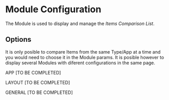 # Module Configuration

The Module is used to display and manage the *Items Comparison List*.

## Options
It is only posible to compare Items from the same Type/App at a time and you would need to choose it in the Module params. It is posible however to display several Modules with diferent configurations in the same page.

APP
[TO BE COMPLETED]

LAYOUT
[TO BE COMPLETED]

GENERAL
[TO BE COMPLETED]